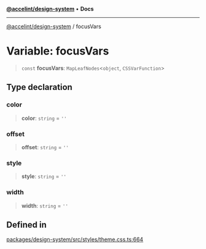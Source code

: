 [**@accelint/design-system**](../README.md) • **Docs**

***

[@accelint/design-system](../README.md) / focusVars

# Variable: focusVars

> `const` **focusVars**: `MapLeafNodes`\<`object`, `CSSVarFunction`\>

## Type declaration

### color

> **color**: `string` = `''`

### offset

> **offset**: `string` = `''`

### style

> **style**: `string` = `''`

### width

> **width**: `string` = `''`

## Defined in

[packages/design-system/src/styles/theme.css.ts:664](https://github.com/gohypergiant/standard-toolkit/blob/258694cea8ed8bbd956b3cf5da47c2c9debcf127/packages/design-system/src/styles/theme.css.ts#L664)
